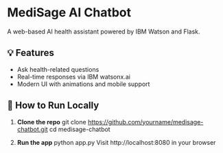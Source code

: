 # MediSage AI Chatbot

A web-based AI health assistant powered by IBM Watson and Flask.

## 💡 Features

- Ask health-related questions
- Real-time responses via IBM watsonx.ai
- Modern UI with animations and mobile support

## 🚀 How to Run Locally

1. **Clone the repo**
   git clone https://github.com/yourname/medisage-chatbot.git
   cd medisage-chatbot

2. **Run the app**
python app.py
Visit http://localhost:8080 in your browser